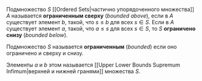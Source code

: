
Подмножество $S$ [[Ordered Sets|частично упорядоченного множества]] $A$ называется **ограниченным сверху** (*bounded above*), если в $A$ существует элемент $b$, такой, что $s≤b$ для всех $s∈S$. Если в $A$ существует элемент $a$, такой, что $a≤s$ для всех $s∈S$, то $S$ **ограничено снизу** (*bounded below*). 

Подмножество $S$ называется **ограниченным** (*bounded*) если оно ограничено и сверху и снизу.

Элементы $a$ и $b$ этом называется [[Upper Lower Bounds Supremum Infimum|верхней и нижней гранями]] множества $S$.
